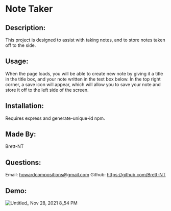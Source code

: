 # Note Taker

## Description:
This project is designed to assist with taking notes, and to store notes taken off to the side.

## Usage:
When the page loads, you will be able to create new note by giving it a title in the title box, and your note written in the text box below. In the top right corner, a save icon will appear, which will allow you to save your note and store it off to the left side of the screen.

## Installation:
Requires express and generate-unique-id npm.

## Made By:
Brett-NT

## Questions:
Email: howardcompositions@gmail.com
Github: https://github.com/Brett-NT

## Demo:
![Untitled_ Nov 28, 2021 8_54 PM](https://user-images.githubusercontent.com/62664961/143806360-df266932-0454-40f5-bcbe-bc0c5eef4987.gif)

